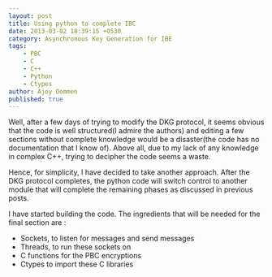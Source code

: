 ```yaml
---
layout: post
title: Using python to complete IBC
date: 2013-03-02 18:39:15 +0530
category: Asynchronous Key Generation for IBE
tags:
    - PBC
    - C
    - C++
    - Python
    - Ctypes
author: Ajoy Oommen
published: true
---
```

Well, after a few days of trying to modify the DKG protocol, it seems obvious that the code is well structured(I admire the authors) and editing a few sections without complete knowledge would be a disaster(the code has no documentation that I know of). Above all, due to my lack of any knowledge in complex C++, trying to decipher the code seems a waste.

Hence, for simplicity, I have decided to take another approach. After the DKG protocol completes, the python code will switch control to another module that will complete the remaining phases as discussed in previous posts.

I have started building the code. The ingredients that will be needed for the final section are :

* Sockets, to listen for messages and send messages
* Threads, to run these sockets on
* C functions for the PBC encryptions
* Ctypes to import these C libraries